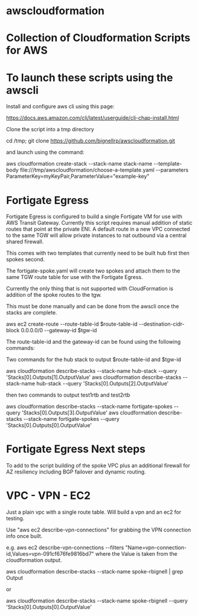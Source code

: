 # awscloudformation
# Collection of Cloudformation Scripts for AWS

# To launch these scripts using the awscli

Install and configure aws cli using this page:

https://docs.aws.amazon.com/cli/latest/userguide/cli-chap-install.html

Clone the script into a tmp directory

cd /tmp; git clone https://github.com/bignellrp/awscloudformation.git
      
and launch using the command:

aws cloudformation create-stack --stack-name stack-name --template-body file:///tmp/awscloudformation/choose-a-template.yaml  --parameters ParameterKey=myKeyPair,ParameterValue="example-key"

# Fortigate Egress

Fortigate Egress is configured to build a single Fortigate VM for use with AWS Transit Gateway.  Currently this script requires manual addition of static routes that point at the private ENI. A default route in a new VPC connected to the same TGW will allow private instances to nat outbound via a central shared firewall.

This comes with two templates that currently need to be built hub first then spokes second.

The fortigate-spoke.yaml will create two spokes and attach them to the same TGW route table for use with the Fortigate Egress.

Currently the only thing that is not supported with CloudFormation is addition of the spoke routes to the tgw.

This must be done manually and can be done from the awscli once the stacks are complete.

aws ec2 create-route --route-table-id $route-table-id --destination-cidr-block 0.0.0.0/0 --gateway-id $tgw-id

The route-table-id and the gateway-id can be found using the following commands:

Two commands for the hub stack to output $route-table-id and $tgw-id

aws cloudformation describe-stacks --stack-name hub-stack --query 'Stacks[0].Outputs[1].OutputValue'
aws cloudformation describe-stacks --stack-name hub-stack --query 'Stacks[0].Outputs[2].OutputValue'

then two commands to output test1rtb and test2rtb

aws cloudformation describe-stacks --stack-name fortigate-spokes --query 'Stacks[0].Outputs[3].OutputValue'
aws cloudformation describe-stacks --stack-name fortigate-spokes --query 'Stacks[0].Outputs[0].OutputValue'


# Fortigate Egress Next steps

To add to the script building of the spoke VPC plus an additional firewall for AZ resiliency including BGP failover and dynamic routing.

# VPC - VPN - EC2

Just a plain vpc with a single route table.  Will build a vpn and an ec2 for testing.

Use "aws ec2 describe-vpn-connections" for grabbing the VPN connection info once built.

e.g. aws ec2 describe-vpn-connections --filters "Name=vpn-connection-id,Values=vpn-091cf676fe9816bd7" where the Value is taken from the cloudformation output.

aws cloudformation describe-stacks --stack-name spoke-rbignell | grep Output

or

aws cloudformation describe-stacks --stack-name spoke-rbignell --query 'Stacks[0].Outputs[0].OutputValue'
